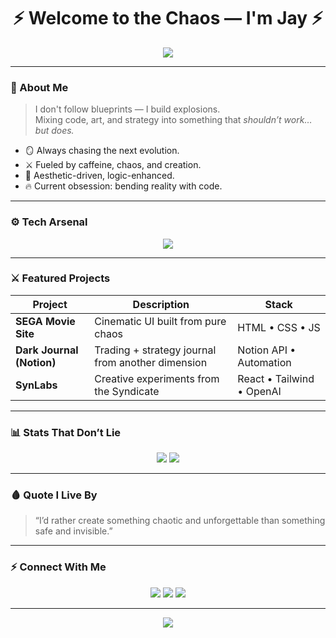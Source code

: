 <!-- README.md -->
<h1 align="center">⚡ Welcome to the Chaos — I'm Jay ⚡</h1>

<p align="center">
  <img src="https://readme-typing-svg.herokuapp.com?font=Fira+Code&pause=1000&color=FF0055&center=true&vCenter=true&width=500&lines=Badass+Creative+%7C+Code+Alchemist;Turning+Ideas+into+Digital+Chaos;Breaking+Rules+%26+Building+New+Worlds">
</p>

---

### 🧠 About Me  
> I don't follow blueprints — I build explosions.  
> Mixing code, art, and strategy into something that *shouldn’t work… but does.*  

- 🪞 Always chasing the next evolution.  
- ⚔️ Fueled by caffeine, chaos, and creation.  
- 🎨 Aesthetic-driven, logic-enhanced.  
- 🔥 Current obsession: bending reality with code.  

---

### ⚙️ Tech Arsenal
<p align="center">
  <img src="https://skillicons.dev/icons?i=html,css,js,python,nodejs,react,git,figma,linux" />
</p>

---

### ⚔️ Featured Projects
| Project | Description | Stack |
|----------|--------------|-------|
| **SEGA Movie Site** | Cinematic UI built from pure chaos | HTML • CSS • JS |
| **Dark Journal (Notion)** | Trading + strategy journal from another dimension | Notion API • Automation |
| **SynLabs** | Creative experiments from the Syndicate | React • Tailwind • OpenAI |

---

### 📊 Stats That Don’t Lie
<p align="center">
  <img src="https://github-readme-stats.vercel.app/api?username=YOUR_GITHUB_USERNAME&show_icons=true&theme=radical" />
  <img src="https://github-readme-streak-stats.herokuapp.com/?user=YOUR_GITHUB_USERNAME&theme=radical" />
</p>

---

### 🩸 Quote I Live By
> “I’d rather create something chaotic and unforgettable than something safe and invisible.”

---

### ⚡ Connect With Me  
<p align="center">
  <a href="https://discord.gg/YOUR_LINK"><img src="https://img.shields.io/badge/Discord-%235865F2.svg?style=for-the-badge&logo=discord&logoColor=white"/></a>
  <a href="https://twitter.com/YOUR_HANDLE"><img src="https://img.shields.io/badge/Twitter-%231DA1F2.svg?style=for-the-badge&logo=twitter&logoColor=white"/></a>
  <a href="mailto:YOUR_EMAIL@gmail.com"><img src="https://img.shields.io/badge/Email-D14836?style=for-the-badge&logo=gmail&logoColor=white"/></a>
</p>

---

<p align="center">
  <img src="https://capsule-render.vercel.app/api?type=waving&color=0:ff0055,100:ffcc00&height=120&section=footer"/>
</p>
